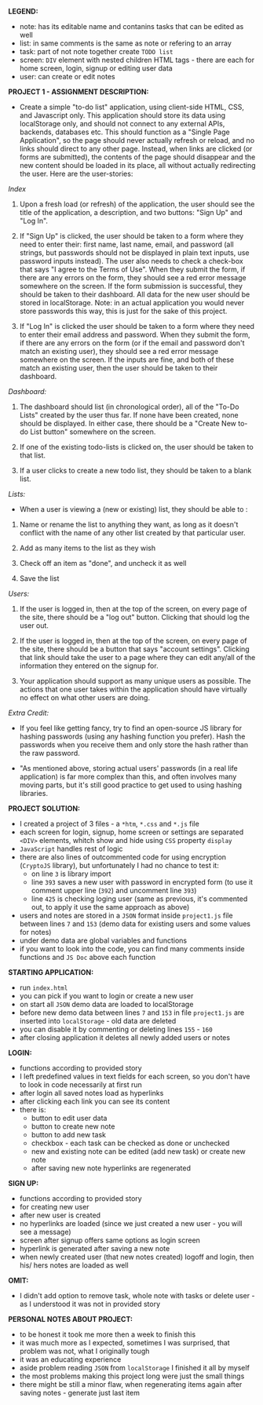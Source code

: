 
**LEGEND:**
* note: has its editable name and contanins tasks that can be edited as well
* list: in same comments is the same as note or refering to an array
* task: part of not note together create `TODO list`
* screen: `DIV` element with nested children HTML tags - there are each for home screen, login, signup or editing user data
* user: can create or edit notes


**PROJECT 1 - ASSIGNMENT DESCRIPTION:**
 
- Create a simple "to-do list" application, using client-side HTML, CSS, and Javascript only. This application should store its data using localStorage only, and should not connect to any external APIs, backends, databases etc. This should function as a "Single Page Application", so the page should never actually refresh or reload, and no links should direct to any other page. Instead, when links are clicked (or forms are submitted), the contents of the page should disappear and the new content should be loaded in its place, all without actually redirecting the user. Here are the user-stories:


*Index*

1. Upon a fresh load (or refresh) of the application, the user should see the title of the application, a description, and two buttons: "Sign Up" and "Log In".

2. If "Sign Up" is clicked, the user should be taken to a form where they need to enter their: first name, last name, email, and password (all strings, but passwords should not be displayed in plain text inputs, use password inputs instead). The user also needs to check a check-box that says "I agree to the Terms of Use".  When they submit the form, if there are any errors on the form, they should see a red error message somewhere on the screen. If the form submission is successful, they should be taken to their dashboard. All data for the new user should be stored in localStorage. Note: in an actual application you would never store passwords this way, this is just for the sake of this project.

3. If "Log In" is clicked the user should be taken to a form where they need to enter their email address and password. When they submit the form, if there are any errors on the form (or if the email and password don't match an existing user), they should see a red error message somewhere on the screen. If the inputs are fine, and both of these match an existing user, then the user should be taken to their dashboard.

*Dashboard:*

1. The dashboard should list (in chronological order), all of the "To-Do Lists" created by the user thus far. If none have been created, none should be displayed. In either case, there should be a "Create New to-do List button" somewhere on the screen.

2. If one of the existing todo-lists is clicked on, the user should be taken to that list.

3. If a user clicks to create a new todo list, they should be taken to a blank list.

*Lists:*

- When a user is viewing a (new or existing) list, they should be able to :

1. Name or rename the list to anything they want, as long as it doesn't conflict with the name of any other list created by that particular user.

2.  Add as many items to the list as they wish

3. Check off an item as "done", and uncheck it as well

4. Save the list

*Users:*

1. If the user is logged in, then at the top of the screen, on every page of the site, there should be a "log out" button. Clicking that should log the user out.

2. If the user is logged in, then at the top of the screen, on every page of the site, there should be a button that says "account settings". Clicking that link should take the user to a page where they can edit any/all of the information they entered on the signup for.

3. Your application should support as many unique users as possible. The actions that one user takes within the application should have virtually no effect on what other users are doing.

*Extra Credit:*

- If you feel like getting fancy, try to find an open-source JS library for hashing passwords (using any hashing function you prefer). Hash the passwords when you receive them and only store the hash rather than the raw password.

- "As mentioned above, storing actual users' passwords (in a real life application) is far more complex than this, and often involves many moving parts, but it's still good practice to get used to using hashing libraries.


**PROJECT SOLUTION:**
- I created a project of 3 files - a `*htm`, `*.css` and `*.js` file
- each screen for login, signup, home screen or settings are separated `<DIV>` elements, whitch show and hide using `CSS` property `display`
- `JavaScript` handles rest of logic
- there are also lines of outcommented code for using encryption (`CryptoJS` library), but unfortunately I had no chance to test it:
  * on line `3` is library import
  * line `393` saves a new user with password in encrypted form (to use it comment upper line (`392`) and uncomment line `393`)
  * line `425` is checking loging user (same as previous, it's commented out, to apply it use the same approach as above)
- users and notes are stored in a `JSON` format inside `project1.js` file between lines `7` and `153`  (demo data for existing users and some values for notes)
- under demo data are global variables and functions
- if you want to look into the code, you can find many comments inside functions and `JS Doc` above each function


**STARTING APPLICATION:**
- run `index.html`
- you can pick if you want to login or create a new user
- on start all `JSON` demo data are loaded to localStorage
- before new demo data between lines `7` and `153` in file `project1.js` are inserted into `localStorage` - old data are deleted
- you can disable it by commenting or deleting lines `155` - `160`
- after closing application it deletes all newly added users or notes


**LOGIN:**
- functions according to provided story
- I left predefined values in text fields for each screen, so you don't have to look in code necessarily at first run
- after login all saved notes load as hyperlinks 
- after clicking each link you can see its content
- there is:
  * button to edit user data
  * button to create new note
  * button to add new task
  * checkbox - each task can be checked as done or unchecked
  * new and existing note can be edited (add new task) or create new note
  * after saving new note hyperlinks are regenerated

**SIGN UP:**
- functions according to provided story
- for creating new user
- after new user is created
- no hyperlinks are loaded (since we just created a new user - you will see a message)
- screen after signup offers same options as login screen
- hyperlink is generated after saving a new note
- when newly created user (that new notes created) logoff and login, then his/ hers notes are loaded as well


**OMIT:**
- I didn't add option to remove task, whole note with tasks or delete user - as I understood it was not in provided story


**PERSONAL NOTES ABOUT PROJECT:**
- to be honest it took me more then a week to finish this
- it was much more as I expected, sometimes I was surprised, that problem was not, what I originally tough
- it was an educating experience
- aside problem reading `JSON` from `localStorage` I finished it all by myself
- the most problems making this project long were just the small things
- there might be still a minor flaw, when regenerating items again after saving notes - generate just last item